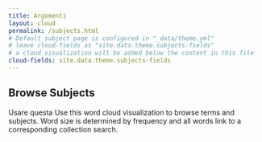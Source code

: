 ```yaml
---
title: Argomenti
layout: cloud
permalink: /subjects.html
# Default subject page is configured in "_data/theme.yml"
# leave cloud-fields as "site.data.theme.subjects-fields"
# a cloud visualization will be added below the content in this file
cloud-fields: site.data.theme.subjects-fields
---
```


## Browse Subjects

Usare questa Use this word cloud visualization to browse terms and subjects.
Word size is determined by frequency and all words link to a corresponding collection search.
